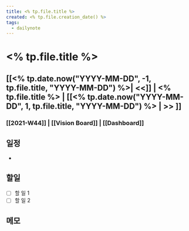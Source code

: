 ```yaml
---
title: <% tp.file.title %>
created: <% tp.file.creation_date() %>
tags:
  - dailynote
---
```

# <% tp.file.title %>
## [[<% tp.date.now("YYYY-MM-DD", -1, tp.file.title, "YYYY-MM-DD") %>| <<]] | <% tp.file.title %> | [[<% tp.date.now("YYYY-MM-DD", 1, tp.file.title, "YYYY-MM-DD") %> | >> ]]
### [[2021-W44]]   | [[Vision Board]] | [[Dashboard]]
## 일정
- 

## 할일
- [ ] 할 일 1
- [ ] 할 일 2

## 메모

